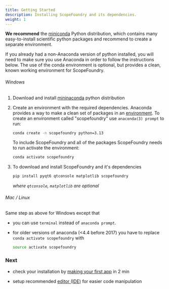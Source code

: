 ```yaml
---
title: Getting Started
description: Installing ScopeFoundry and its dependencies.
weight: 1
---
```


[anaconda_dl]:https://www.anaconda.com/download/success
[ anaconda_env_docs ]: http://conda.pydata.org/docs/using/envs.html
[IDE]:/docs/100_development/10_setup_eclipse/

**We recommend** the [miniconda][anaconda_dl] Python distribution, which contains many easy-to-install scientific python packages and recommend to create a separate environment. 

If you already had a non-Anaconda version of python installed, you will need to make sure you use Anaconda in order to follow the instructions below. The use of the conda environment is optional, but provides a clean, known working environment for ScopeFoundry.

###### Windows

1. Download and install [mininaconda][anaconda_dl] python distribution
2. Create an environment with the required dependencies. Anaconda provides a way to make a clean set of packages in an [environment][anaconda_env_docs]. To create an environment called "scopefoundry" use `anaconda(3) prompt` to run:
	```sh
	conda create -n scopefoundry python=3.13
	```
	To include ScopeFoundry and all of the packages ScopeFoundry needs to run activate the environment:
	```sh
	conda activate scopefoundry
	```
3. To download and install ScopeFoundry and it's dependencies
	```sh
	pip install pyqt6 qtconsole matplotlib scopefoundry
	```

	*where `qtconsole`, `matplotlib` are optional*

###### Mac / Linux

Same step as above for Windows except that 

- you can use `terminal` instead of `anaconda prompt`.

- for older versions of anaconda (<4.4 before 2017) you have to replace `conda activate scopefoundry` with 
	```sh
	source activate scopefoundry
	```

### Next

- check your installation by [making your first app](/docs/11_tools-tutorials/1_new-microscope-app/) in 2 min

- setup recommended [editor (IDE)][IDE] for easier code manipulation

